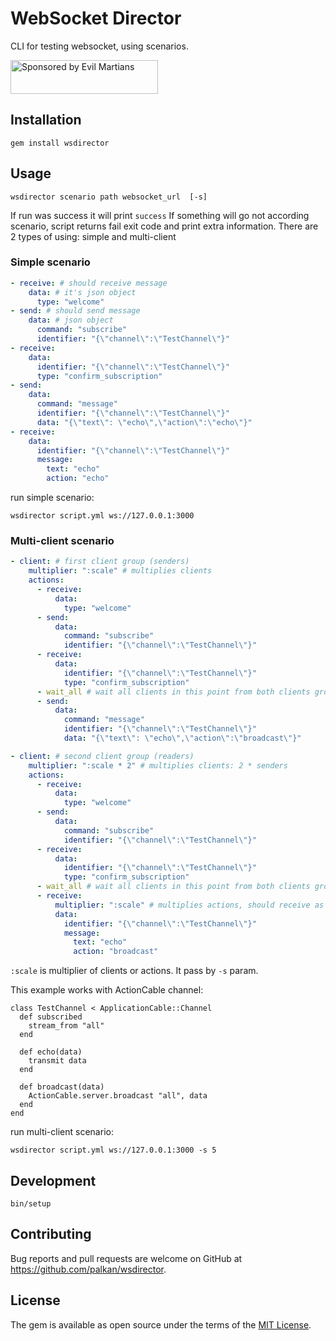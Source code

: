 # WebSocket Director

CLI for testing websocket, using scenarios.

<a href="https://evilmartians.com/">
<img src="https://evilmartians.com/badges/sponsored-by-evil-martians.svg" alt="Sponsored by Evil Martians" width="236" height="54"></a>

## Installation

```
gem install wsdirector
```

## Usage
```
wsdirector scenario path websocket_url  [-s]
```
If run was success it will print `success`
If something will go not according scenario, script returns fail exit code and print extra information.
There are 2 types of using: simple and multi-client
### Simple scenario
```yml
- receive: # should receive message
    data: # it's json object
      type: "welcome"
- send: # should send message
    data: # json object
      command: "subscribe"
      identifier: "{\"channel\":\"TestChannel\"}"
- receive:
    data:
      identifier: "{\"channel\":\"TestChannel\"}"
      type: "confirm_subscription"
- send:
    data:
      command: "message"
      identifier: "{\"channel\":\"TestChannel\"}"
      data: "{\"text\": \"echo\",\"action\":\"echo\"}"
- receive:
    data:
      identifier: "{\"channel\":\"TestChannel\"}"
      message:
        text: "echo"
        action: "echo"
```
run simple scenario:
```
wsdirector script.yml ws://127.0.0.1:3000
```
### Multi-client scenario
```yml
- client: # first client group (senders)
    multiplier: ":scale" # multiplies clients
    actions:
      - receive:
          data:
            type: "welcome"
      - send:
          data:
            command: "subscribe"
            identifier: "{\"channel\":\"TestChannel\"}"
      - receive:
          data:
            identifier: "{\"channel\":\"TestChannel\"}"
            type: "confirm_subscription"
      - wait_all # wait all clients in this point from both clients group in this case 
      - send:
          data:
            command: "message"
            identifier: "{\"channel\":\"TestChannel\"}"
            data: "{\"text\": \"echo\",\"action\":\"broadcast\"}"

- client: # second client group (readers)
    multiplier: ":scale * 2" # multiplies clients: 2 * senders
    actions:
      - receive:
          data:
            type: "welcome"
      - send:
          data:
            command: "subscribe"
            identifier: "{\"channel\":\"TestChannel\"}"
      - receive:
          data:
            identifier: "{\"channel\":\"TestChannel\"}"
            type: "confirm_subscription"
      - wait_all # wait all clients in this point from both clients group in this case 
      - receive:
          multiplier: ":scale" # multiplies actions, should receive as many messages as senders count
          data:
            identifier: "{\"channel\":\"TestChannel\"}"
            message:
              text: "echo"
              action: "broadcast"
```
`:scale` is multiplier of clients or actions. It pass by `-s` param. 

This example works with ActionCable channel:
```
class TestChannel < ApplicationCable::Channel
  def subscribed
    stream_from "all"
  end

  def echo(data)
    transmit data
  end

  def broadcast(data)
    ActionCable.server.broadcast "all", data
  end
end
```
run multi-client scenario:
```
wsdirector script.yml ws://127.0.0.1:3000 -s 5
```
## Development

```
bin/setup
```

## Contributing

Bug reports and pull requests are welcome on GitHub at https://github.com/palkan/wsdirector.


## License

The gem is available as open source under the terms of the [MIT License](http://opensource.org/licenses/MIT).
